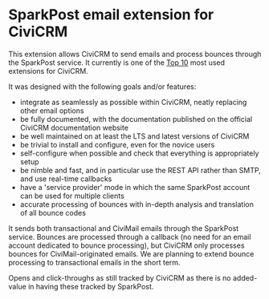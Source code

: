 # SparkPost email extension for CiviCRM

This extension allows CiviCRM to send emails and process bounces through the SparkPost service.
It currently is one of the [Top 10](https://stats.civicrm.org/?tab=sites) most used extensions for CiviCRM.

It was designed with the following goals and/or features:
* integrate as seamlessly as possible within CiviCRM, neatly replacing other email options
* be fully documented, with the documentation published on the official CiviCRM documentation website
* be well maintained on at least the LTS and latest versions of CiviCRM
* be trivial to install and configure, even for the novice users
* self-configure when possible and check that everything is appropriately setup
* be nimble and fast, and in particular use the REST API rather than SMTP, and use real-time callbacks
* have a 'service provider' mode in which the same SparkPost account can be used for multiple clients
* accurate processing of bounces with in-depth analysis and translation of all bounce codes

It sends both transactional and CiviMail emails through the SparkPost service. Bounces are processed through a callback (no need for an email account dedicated to bounce processing), but CiviCRM only processes bounces for CiviMail-originated emails. We are planning to extend bounce processing to transactional emails in the short term.

Opens and click-throughs as still tracked by CiviCRM as there is no added-value in having these tracked by SparkPost.
